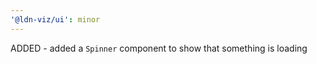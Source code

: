 ```yaml
---
'@ldn-viz/ui': minor
---
```


ADDED - added a `Spinner` component to show that something is loading
